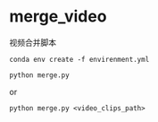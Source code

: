 # merge_video
视频合并脚本

```
conda env create -f envirenment.yml
```
```shell
python merge.py
```

or

```shell
python merge.py <video_clips_path>
```
